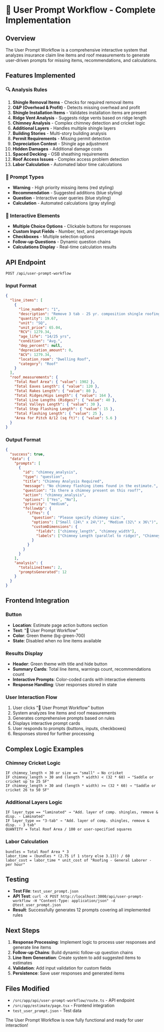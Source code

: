 # 💬 User Prompt Workflow - Complete Implementation

## Overview
The User Prompt Workflow is a comprehensive interactive system that analyzes insurance claim line items and roof measurements to generate user-driven prompts for missing items, recommendations, and calculations.

## Features Implemented

### 🔍 Analysis Rules
1. **Shingle Removal Items** - Checks for required removal items
2. **O&P (Overhead & Profit)** - Detects missing overhead and profit
3. **Shingle Installation Items** - Validates installation items are present
4. **Ridge Vent Analysis** - Suggests ridge vents based on ridge length
5. **Chimney Analysis** - Complex chimney detection and cricket logic
6. **Additional Layers** - Handles multiple shingle layers
7. **Building Stories** - Multi-story building analysis
8. **Permit Requirements** - Missing permit detection
9. **Depreciation Contest** - Shingle age adjustment
10. **Hidden Damages** - Additional damage costs
11. **Spaced Decking** - OSB sheathing requirements
12. **Roof Access Issues** - Complex access problem detection
13. **Labor Calculation** - Automated labor time calculations

### 🎯 Prompt Types
- **Warning** - High priority missing items (red styling)
- **Recommendation** - Suggested additions (blue styling)
- **Question** - Interactive user queries (blue styling)
- **Calculation** - Automated calculations (gray styling)

### 🔄 Interactive Elements
- **Multiple Choice Options** - Clickable buttons for responses
- **Custom Input Fields** - Number, text, and percentage inputs
- **Checkboxes** - Multiple selection options
- **Follow-up Questions** - Dynamic question chains
- **Calculations Display** - Real-time calculation results

## API Endpoint
```
POST /api/user-prompt-workflow
```

### Input Format
```json
{
  "line_items": [
    {
      "line_number": "1",
      "description": "Remove 3 tab - 25 yr. composition shingle roofing incl. felt",
      "quantity": 19.67,
      "unit": "SQ",
      "unit_price": 65.04,
      "RCV": 1279.34,
      "age_life": "14/25 yrs",
      "condition": "Avg.",
      "dep_percent": null,
      "depreciation_amount": 0,
      "ACV": 1279.34,
      "location_room": "Dwelling Roof",
      "category": "Roof"
    }
  ],
  "roof_measurements": {
    "Total Roof Area": { "value": 1902 },
    "Total Eaves Length": { "value": 120 },
    "Total Rakes Length": { "value": 80 },
    "Total Ridges/Hips Length": { "value": 164 },
    "Total Line Lengths (Ridges)": { "value": 40 },
    "Total Valleys Length": { "value": 30 },
    "Total Step Flashing Length": { "value": 15 },
    "Total Flashing Length": { "value": 25 },
    "Area for Pitch 8/12 (sq ft)": { "value": 5.6 }
  }
}
```

### Output Format
```json
{
  "success": true,
  "data": {
    "prompts": [
      {
        "id": "chimney_analysis",
        "type": "question",
        "title": "Chimney Analysis Required",
        "message": "No chimney flashing items found in the estimate.",
        "question": "Is there a chimney present on this roof?",
        "action": "chimney_analysis",
        "options": ["Yes", "No"],
        "priority": "medium",
        "followUp": {
          "ifYes": {
            "question": "Please specify chimney size:",
            "options": ["Small (24\" x 24\")", "Medium (32\" x 36\")", "Large (32\" x 60\")", "Custom dimensions"],
            "customDimensions": {
              "fields": ["chimney_length", "chimney_width"],
              "labels": ["Chimney Length (parallel to ridge)", "Chimney Width (perpendicular to ridge)"]
            }
          }
        }
      }
    ],
    "analysis": {
      "totalLineItems": 2,
      "promptsGenerated": 12
    }
  }
}
```

## Frontend Integration

### Button
- **Location**: Estimate page action buttons section
- **Text**: "💬 User Prompt Workflow"
- **Color**: Green theme (bg-green-700)
- **State**: Disabled when no line items available

### Results Display
- **Header**: Green theme with title and hide button
- **Summary Cards**: Total line items, warnings count, recommendations count
- **Interactive Prompts**: Color-coded cards with interactive elements
- **Response Handling**: User responses stored in state

### User Interaction Flow
1. User clicks "💬 User Prompt Workflow" button
2. System analyzes line items and roof measurements
3. Generates comprehensive prompts based on rules
4. Displays interactive prompt cards
5. User responds to prompts (buttons, inputs, checkboxes)
6. Responses stored for further processing

## Complex Logic Examples

### Chimney Cricket Logic
```
IF chimney_length < 30 or size == "small" → No cricket
IF chimney_length > 30 and (length * width) < (32 * 60) → "Saddle or cricket up to 25 SF"
IF chimney_length > 30 and (length * width) >= (32 * 60) → "Saddle or cricket 26 to 50 SF"
```

### Additional Layers Logic
```
IF layer_type == "laminated" → "Add. layer of comp. shingles, remove & disp. - Laminated"
IF layer_type == "3-tab" → "Add. layer of comp. shingles, remove & disp. - 3 tab"
QUANTITY = Total Roof Area / 100 or user-specified squares
```

### Labor Calculation
```
bundles = Total Roof Area * 3
labor_time = (bundles * (2.75 if 1 story else 3.13)) / 60
labor_cost = labor_time * unit_cost of "Roofing - General Laborer - per hour"
```

## Testing
- **Test File**: `test_user_prompt.json`
- **API Test**: `curl -X POST http://localhost:3000/api/user-prompt-workflow -H "Content-Type: application/json" -d @test_user_prompt.json`
- **Result**: Successfully generates 12 prompts covering all implemented rules

## Next Steps
1. **Response Processing**: Implement logic to process user responses and generate line items
2. **Follow-up Chains**: Build dynamic follow-up question chains
3. **Line Item Generation**: Create system to add suggested items to estimates
4. **Validation**: Add input validation for custom fields
5. **Persistence**: Save user responses and generated items

## Files Modified
- `/src/app/api/user-prompt-workflow/route.ts` - API endpoint
- `/src/app/estimate/page.tsx` - Frontend integration
- `test_user_prompt.json` - Test data

The User Prompt Workflow is now fully functional and ready for user interaction!
